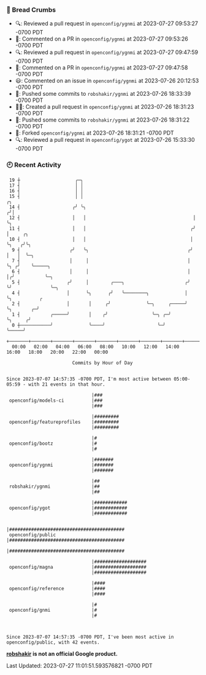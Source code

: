 ### 🍞 Bread Crumbs

 * 🔍: Reviewed a pull request in  `openconfig/ygnmi` at 2023-07-27 09:53:27 -0700 PDT
 * 💬: Commented on a PR in  `openconfig/ygnmi` at 2023-07-27 09:53:26 -0700 PDT
 * 🔍: Reviewed a pull request in  `openconfig/ygnmi` at 2023-07-27 09:47:59 -0700 PDT
 * 💬: Commented on a PR in  `openconfig/ygnmi` at 2023-07-27 09:47:58 -0700 PDT
 * 😃: Commented on an issue in `openconfig/ygnmi` at 2023-07-26 20:12:53 -0700 PDT
 * 🚢: Pushed some commits to `robshakir/ygnmi` at 2023-07-26 18:33:39 -0700 PDT
 * ✍🏼: Created a pull request in `openconfig/ygnmi` at 2023-07-26 18:31:23 -0700 PDT
 * 🚢: Pushed some commits to `robshakir/ygnmi` at 2023-07-26 18:31:22 -0700 PDT
 * 🍴: Forked `openconfig/ygnmi` at 2023-07-26 18:31:21 -0700 PDT
 * 🔍: Reviewed a pull request in  `openconfig/ygot` at 2023-07-26 15:33:30 -0700 PDT

### 🕘 Recent Activity
```
 19 ┼                    ╭─╮
 17 ┤                    │ │
 16 ┤                    │ │
 15 ┤                    │ │                                         ╭╮
 14 ┤                   ╭╯ ╰╮                                       ╭╯│
 12 ┤                   │   │                                       │ ╰╮
 11 ┤                   │   │                                      ╭╯  │     ╭╮
 10 ┤                   │   │                                      │   ╰╮   ╭╯╰╮
  9 ┤                  ╭╯   ╰╮                                    ╭╯    │   │  ╰─╮
  7 ┤                  │     │                                    │     ╰╮ ╭╯    ╰─────╮
  6 ┤                  │     │                                    │      │╭╯           ╰─╮
  5 ┤                 ╭╯     │        ╭───╮                      ╭╯      ╰╯              ╰─╮
  4 ┤                 │      ╰╮      ╭╯   ╰────────╮             │                         ╰╮          ╭
  2 ┤                 │       │     ╭╯             ╰─╮     ╭─────╯                          ╰╮       ╭─╯
  1 ┤           ╭─────╯       │    ╭╯                ╰─╮ ╭─╯                                 ╰╮     ╭╯
  0 ┼───────────╯             ╰────╯                   ╰─╯                                    ╰─────╯
    +───────+───────+───────+───────+───────+───────+───────+───────+───────+───────+───────+───────+────
  00:00   02:00   04:00   06:00   08:00   10:00   12:00   14:00   16:00   18:00   20:00   22:00   00:00   

						Commits by Hour of Day


Since 2023-07-07 14:57:35 -0700 PDT, I'm most active between 05:00-05:59 - with 21 events in that hour.

```



```
                               |###
 openconfig/models-ci          |###
                               |###

                               |#########
 openconfig/featureprofiles    |#########
                               |#########

                               |#
 openconfig/bootz              |#
                               |#

                               |#######
 openconfig/ygnmi              |#######
                               |#######

                               |##
 robshakir/ygnmi               |##
                               |##

                               |############
 openconfig/ygot               |############
                               |############

                               |##########################################
 openconfig/public             |##########################################
                               |##########################################

                               |###################
 openconfig/magna              |###################
                               |###################

                               |####
 openconfig/reference          |####
                               |####

                               |#
 openconfig/gnmi               |#
                               |#



Since 2023-07-07 14:57:35 -0700 PDT, I've been most active in openconfig/public, with 42 events.

```
**[robshakir](mailto:robjs@google.com) is not an official Google product.**  


Last Updated: 2023-07-27 11:01:51.593576821 -0700 PDT
